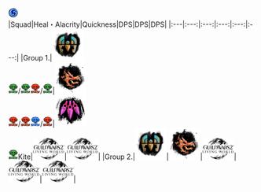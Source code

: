 <img src="../_image/strike mission/20px-Strike_Mission_(map_icon).png" width="20px" height="20px" title="Strike Mission Icon" alt=""></img>   
|Squad|Heal・Alacrity|Quickness|DPS|DPS|DPS|
|:---|:---:|:---:|:---:|:---:|:---:|
|Group 1.|<img src="../_image/general/profession/Mechanist_icon_(highres).png" width="64px" height="64px" title="Mechanist" alt=""></img></br><img src="../_image/strike mission/olc/Arsenite.png" width="20px" height="20px" title="Arsenite" alt=""></img>/<img src="../_image/strike mission/olc/Arsenite.png" width="20px" height="20px" title="Arsenite" alt=""></img><img src="../_image/strike mission/olc/Vermilion.png" width="20px" height="20px" title="Vermilion" alt=""></img>/<img src="../_image/strike mission/olc/Arsenite.png" width="20px" height="20px" title="Arsenite" alt=""></img>|<img src="../_image/general/profession/Herald_icon_(highres).png" width="64px" height="64px" title="Herald" alt=""></img></br><img src="../_image/strike mission/olc/Vermilion.png" width="20px" height="20px" title="Vermilion" alt=""></img>/<img src="../_image/strike mission/olc/Vermilion.png" width="20px" height="20px" title="Vermilion" alt=""></img><img src="../_image/strike mission/olc/Indigo.png" width="20px" height="20px" title="Indigo" alt=""></img>/<img src="../_image/strike mission/olc/Vermilion.png" width="20px" height="20px" title="Vermilion" alt=""></img>|<img src="../_image/general/profession/Virtuoso_icon_(highres).png" width="64px" height="64px" title="Virtuoso" alt=""></img></br><img src="../_image/strike mission/olc/Arsenite.png" width="20px" height="20px" title="Arsenite" alt=""></img>Kite|<img src="../_image/general/profession/Living_World_logo.png" width="64px" height="auto" title="DPS" alt=""></img>|<img src="../_image/general/profession/Living_World_logo.png" width="64px" height="auto" title="DPS" alt=""></img>|
|Group 2.|<img src="../_image/general/profession/Mechanist_icon_(highres).png" width="64px" height="64px" title="Mechanist" alt=""></img>|<img src="../_image/general/profession/Herald_icon_(highres).png" width="64px" height="64px" title="Herald" alt=""></img>|<img src="../_image/general/profession/Living_World_logo.png" width="64px" height="auto" title="DPS" alt=""></img>|<img src="../_image/general/profession/Living_World_logo.png" width="64px" height="auto" title="DPS" alt=""></img>|<img src="../_image/general/profession/Living_World_logo.png" width="64px" height="auto" title="DPS" alt=""></img>|


